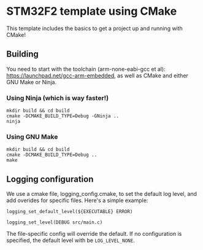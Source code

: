 # STM32F2 template using CMake

This template includes the basics to get a project up and running with CMake!

## Building

You need to start with the toolchain (arm-none-eabi-gcc et al):
https://launchpad.net/gcc-arm-embedded, as well as CMake and either GNU Make or Ninja.

### Using Ninja (which is way faster!)

    mkdir build && cd build
    cmake -DCMAKE_BUILD_TYPE=Debug -GNinja ..
    ninja

### Using GNU Make

    mkdir build && cd build
    cmake -DCMAKE_BUILD_TYPE=Debug ..
    make

## Logging configuration

We use a cmake file, logging_config.cmake, to set the default log level, and add
overides for specific files. Here's a simple example:

    logging_set_default_level(${EXECUTABLE} ERROR)
    
    logging_set_level(DEBUG src/main.c)

The file-specific config will override the default. If no configuration is
specified, the default level with be `LOG_LEVEL_NONE`.
